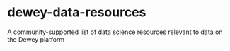 # dewey-data-resources
A community-supported list of data science resources relevant to data on the Dewey platform
